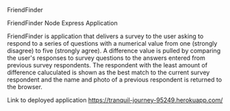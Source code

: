 FriendFinder

FriendFinder Node Express Application

FriendFinder is application that delivers a survey to the user asking to respond to a series of questions with a numerical value from one (strongly disagree) to five (strongly agree). A difference value is pulled by comparing the user's responses to survey questions to the answers entered from previous survey respondents. The respondent with the least amount of difference caluculated is shown as the best match to the current survey respondent and the name and photo of a previous respondent is returned to the browser.



Link to deployed application https://tranquil-journey-95249.herokuapp.com/
